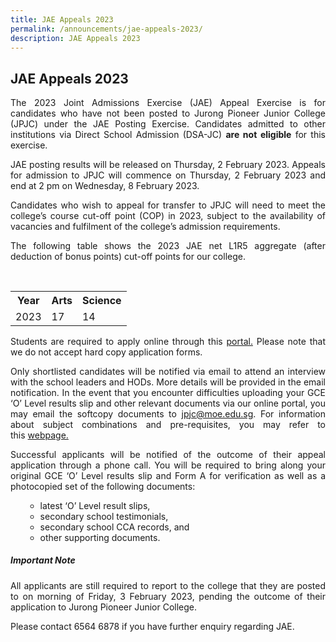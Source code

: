 ```yaml
---
title: JAE Appeals 2023
permalink: /announcements/jae-appeals-2023/
description: JAE Appeals 2023
---
```



<div align=justify>
<h2>JAE Appeals 2023</h2>
	


<p>The 2023 Joint Admissions Exercise (JAE) Appeal Exercise is for candidates who have not been posted to Jurong Pioneer Junior College (JPJC) under the JAE Posting Exercise. Candidates admitted to other institutions via Direct School Admission (DSA-JC) <b> are not eligible</b> for this exercise.</p>

<p>JAE posting results will be released on Thursday, 2 February 2023. Appeals for admission to JPJC will commence on Thursday, 2 February 2023 and end at 2 pm on Wednesday, 8 February 2023.</p>
	
<p>Candidates who wish to appeal for transfer to JPJC will need to meet the college’s course cut-off point (COP) in 2023, subject to the availability of vacancies and fulfilment of the college’s admission requirements.</p>

<p>The following table shows the 2023 JAE net L1R5 aggregate (after deduction of bonus points) cut-off points for our college.</p>

<table> 
<tr> 
<th>Year</th> 
<th>Arts</th> 
<th>Science</th> 
</tr> 
<tr> 
<td>2023</td> 
<td>17</td> 
<td>14</td> 
</tr>
<tr></tr>	
</table>	
	
<p>	Students are required to apply online through this <a href="http://jae.jpjc.edu.sg/">portal.</a> Please note that we do not accept hard copy application forms.</p>


<p>Only shortlisted candidates will be notified via email to attend an interview with the school leaders and HODs. More details will be provided in the email notification. In the event that you encounter difficulties uploading your GCE ‘O’ Level results slip and other relevant documents via our online portal, you may email the softcopy documents to <a href = "mailto: jpjc@moe.edu.sg">jpjc@moe.edu.sg</a>. For information about subject combinations and pre-requisites, you may refer to this <a href="https://www.jpjc.moe.edu.sg/about/subject-combination/">webpage.</a>

<p>Successful applicants will be notified of the outcome of their appeal application through a phone call. You will be required to bring along your original GCE ‘O’ Level results slip and Form A for verification as well as a photocopied set of the following documents:</p>
<ol>     


<ul>
	<li> latest ‘O’ Level result slips,</li>
	<li> secondary school testimonials,</li>
	<li>  secondary school CCA records, and</li>
	<li>  other supporting documents.</li></ul></ol>
	
	
<h5>Important Note</h5>

<p> All applicants are still required to report to the college that they are posted to on morning of Friday, 3 February 2023, pending the outcome of their application to Jurong Pioneer Junior College.</p>

<p>Please contact 6564 6878 if you have further enquiry regarding JAE.</p>